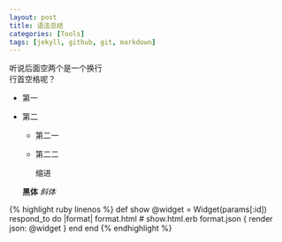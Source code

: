 ```yaml
---
layout: post
title: 语法总结
categories: [Tools]
tags: [jekyll, github, git, markdown]
---
```

听说后面空两个是一个换行  
  行首空格呢？

- 第一
- 第二
  + 第二一
  + 第二二


    缩进

  **黑体**
  *斜体*

{% highlight ruby linenos %}
def show
  @widget = Widget(params[:id])
  respond_to do |format|
    format.html # show.html.erb
    format.json { render json: @widget }
  end
end
{% endhighlight %}
